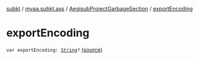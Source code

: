 [subkt](../../index.md) / [myaa.subkt.ass](../index.md) / [AegisubProjectGarbageSection](index.md) / [exportEncoding](./export-encoding.md)

# exportEncoding

`var exportEncoding: `[`String`](https://kotlinlang.org/api/latest/jvm/stdlib/kotlin/-string/index.html)`?` [(source)](https://github.com/Myaamori/SubKt/blob/0.1.19/src/main/kotlin/myaa/subkt/ass/parser.kt#L844)